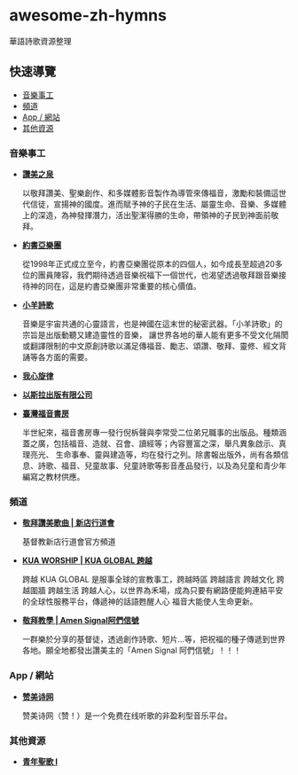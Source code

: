 # awesome-zh-hymns
華語詩歌資源整理

## 快速導覽

- [音樂事工](#音樂事工)
- [頻道](#頻道)
- [App / 網站](#app--網站)
- [其他資源](#其他資源)

### 音樂事工
- **[讚美之泉](https://www.sop.org/)**

  以敬拜讚美、聖樂創作、和多媒體影音製作為導管來傳福音，激勵和裝備這世代信徒，宣揚神的國度。進而賦予神的子民在生活、屬靈生命、音樂、多媒體上的深造，為神發揮潛力，活出聖潔得勝的生命，帶領神的子民到神面前敬拜。

- **[約書亞樂團](https://www.joshua.com.tw/web/)**

  從1998年正式成立至今，約書亞樂團從原本的四個人，如今成長至超過20多位的團員陣容，我們期待透過音樂祝福下一個世代，也渴望透過敬拜跟音樂接待神的同在，這是約書亞樂團非常重要的核心價值。

- **[小羊詩歌](https://www.lambmusic.org/)**

  音樂是宇宙共通的心靈語言，也是神國在這末世的秘密武器。「小羊詩歌」的宗旨是出版動聽又建造靈性的音樂， 讓世界各地的華人能有更多不受文化隔閡或翻譯限制的中文原創詩歌以滿足傳福音、勵志、頌讚、敬拜、靈修、經文背誦等各方面的需要。

- **[我心旋律](https://momh.org/)**

- **[以斯拉出版有限公司](http://www.ezra.com.tw/product_list.asp?sec_group=3)**

- **[臺灣福音書房](https://www.twgbr.org.tw/)**

  半世紀來，福音書房專一發行倪柝聲與李常受二位弟兄職事的出版品。種類涵蓋之廣，包括福音、造就、召會、讀經等；內容豐富之深，舉凡異象啟示、真理亮光、 生命事奉、靈與建造等，均在發行之列。除書報出版外，尚有各類信息、詩歌、福音、兒童故事、兒童詩歌等影音產品發行，以及為兒童和青少年編寫之教材供應。

### 頻道
- **[敬拜讚美歌曲 | 新店行道會](https://www.youtube.com/playlist?list=PLmaVMqJkeVZ6Aqm1Ribaw6YTSEQGvX23j)**

  基督教新店行道會官方頻道

- **[KUA WORSHIP | KUA GLOBAL 跨越](https://www.youtube.com/playlist?list=PLUyvC6_DAfJtIQceXgUQDaAQKnL3ClesB)**

  跨越 KUA GLOBAL 是服事全球的宣教事工，跨越時區 跨越語言 跨越文化 跨越圍牆 跨越生活 跨越人心，以世界為禾場，成為只要有網路便能夠連結平安的全球性服務平台，傳遞神的話語甦醒人心 福音大能使人生命更新。
  
- **[敬拜教學 | Amen Signal阿們信號](https://www.youtube.com/watch?v=uFmD3qA1eEI&list=PLvX0rKJQikU4-o47GUCr5gEffECM9RpJv)**

  一群樂於分享的基督徒，透過創作詩歌、短片...等，把祝福的種子傳遞到世界各地。願全地都發出讚美主的「Amen Signal 阿們信號」！！！

### App / 網站
- **[赞美诗网](https://www.zanmeishige.com/)**

  赞美诗网（赞！）是一个免费在线听歌的非盈利型音乐平台。


### 其他資源
- **[青年聖歌 I](http://www.christianstudy.com/youth_hymns_1.html)**
